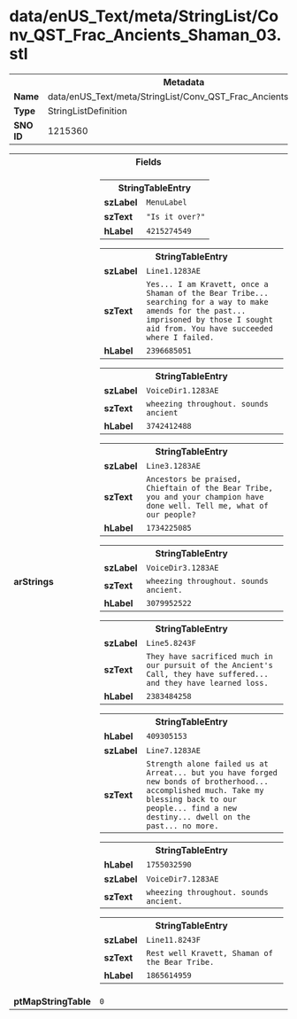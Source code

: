 <h1>data/enUS_Text/meta/StringList/Conv_QST_Frac_Ancients_Shaman_03.stl</h1><table><tr><th colspan="100%">Metadata</th></tr><tr><td><b>Name</b></td><td>data/enUS_Text/meta/StringList/Conv_QST_Frac_Ancients_Shaman_03.stl</td></tr><tr><td><b>Type</b></td><td>StringListDefinition</td></tr><tr><td><b>SNO ID</b></td><td>1215360</td></tr></table>

<table><tr><th colspan="100%">Fields</th></tr><tr><td><b>arStrings</b></td><td><table><tr><th colspan="100%">StringTableEntry</th></tr><tr><td><b>szLabel</b></td><td><code>MenuLabel</code></td></tr><tr><td><b>szText</b></td><td><code>"Is it over?"</code></td></tr><tr><td><b>hLabel</b></td><td><code>4215274549</code></td></tr></table>


<table><tr><th colspan="100%">StringTableEntry</th></tr><tr><td><b>szLabel</b></td><td><code>Line1.1283AE</code></td></tr><tr><td><b>szText</b></td><td><code>Yes... I am Kravett, once a Shaman of the Bear Tribe... searching for a way to make amends for the past... imprisoned by those I sought aid from. You have succeeded where I failed.</code></td></tr><tr><td><b>hLabel</b></td><td><code>2396685051</code></td></tr></table>


<table><tr><th colspan="100%">StringTableEntry</th></tr><tr><td><b>szLabel</b></td><td><code>VoiceDir1.1283AE</code></td></tr><tr><td><b>szText</b></td><td><code>wheezing throughout. sounds ancient</code></td></tr><tr><td><b>hLabel</b></td><td><code>3742412488</code></td></tr></table>


<table><tr><th colspan="100%">StringTableEntry</th></tr><tr><td><b>szLabel</b></td><td><code>Line3.1283AE</code></td></tr><tr><td><b>szText</b></td><td><code>Ancestors be praised, Chieftain of the Bear Tribe, you and your champion have done well. Tell me, what of our people?</code></td></tr><tr><td><b>hLabel</b></td><td><code>1734225085</code></td></tr></table>


<table><tr><th colspan="100%">StringTableEntry</th></tr><tr><td><b>szLabel</b></td><td><code>VoiceDir3.1283AE</code></td></tr><tr><td><b>szText</b></td><td><code>wheezing throughout. sounds ancient.</code></td></tr><tr><td><b>hLabel</b></td><td><code>3079952522</code></td></tr></table>


<table><tr><th colspan="100%">StringTableEntry</th></tr><tr><td><b>szLabel</b></td><td><code>Line5.8243F</code></td></tr><tr><td><b>szText</b></td><td><code>They have sacrificed much in our pursuit of the Ancient's Call, they have suffered... and they have learned loss.</code></td></tr><tr><td><b>hLabel</b></td><td><code>2383484258</code></td></tr></table>


<table><tr><th colspan="100%">StringTableEntry</th></tr><tr><td><b>hLabel</b></td><td><code>409305153</code></td></tr><tr><td><b>szLabel</b></td><td><code>Line7.1283AE</code></td></tr><tr><td><b>szText</b></td><td><code>Strength alone failed us at Arreat... but you have forged new bonds of brotherhood... accomplished much. Take my blessing back to our people... find a new destiny... dwell on the past... no more.</code></td></tr></table>


<table><tr><th colspan="100%">StringTableEntry</th></tr><tr><td><b>hLabel</b></td><td><code>1755032590</code></td></tr><tr><td><b>szLabel</b></td><td><code>VoiceDir7.1283AE</code></td></tr><tr><td><b>szText</b></td><td><code>wheezing throughout. sounds ancient.</code></td></tr></table>


<table><tr><th colspan="100%">StringTableEntry</th></tr><tr><td><b>szLabel</b></td><td><code>Line11.8243F</code></td></tr><tr><td><b>szText</b></td><td><code>Rest well Kravett, Shaman of the Bear Tribe.</code></td></tr><tr><td><b>hLabel</b></td><td><code>1865614959</code></td></tr></table>


</td></tr><tr><td><b>ptMapStringTable</b></td><td><code>0</code></td></tr></table>

